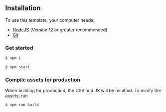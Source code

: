 ## Installation

To use this template, your computer needs:

- [NodeJS](https://nodejs.org/en/) (Version 12 or greater recommended)
- [Git](https://git-scm.com/)

### Get started

```bash
$ npm i
```

```bash
$ npm start
```

###  Compile assets for production

When building for production, the CSS and JS will be minified. To minify the assets, run

```bash
$ npm run build
```